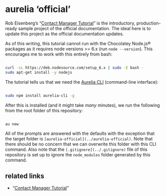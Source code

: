 # aurelia ‘official’

Rob Eisenberg’s “[Contact Manager Tutorial](http://aurelia.io/hub.html#/doc/article/aurelia/framework/latest/contact-manager-tutorial/1)” is the introductory, production-ready sample project of the official documentation. The ideal here is to update this project as the official documentation updates.

As of this writing, this tutorial cannot run with the Chocolatey Node.js® packages as it requires node versions >= 6.x (run `node --version`). This encourages me to work with this entirely from bash:

```bash

curl -sL https://deb.nodesource.com/setup_6.x | sudo -E bash -
sudo apt-get install -y nodejs

```

The tutorial tells us that we need the [Aurelia CLI](https://github.com/aurelia/cli) (command-line interface):

```bash

sudo npm install aurelia-cli -g

```

After this is installed (and it might take _many_ minutes), we run the following from the root folder of this repository:

```bash

au new

```

All of the prompts are answered with the defaults with the exception that the target folder is `[aurelia-official](../aurelia-official)`. Note that there should be no concern that we can overwrite this folder with this CLI command. Also note that the `[.gitignore](../.gitignore)` file of this repository is set up to ignore the `node_modules` folder generated by this command.

## related links

* “[Contact Manager Tutorial](http://aurelia.io/hub.html#/doc/article/aurelia/framework/latest/contact-manager-tutorial/1)”